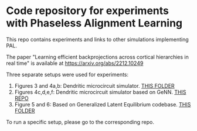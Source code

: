 # Code repository for experiments with Phaseless Alignment Learning

This repo contains experiments and links to other simulations implementing PAL.

The paper "Learning efficient backprojections across cortical hierarchies in real time" is available at https://arxiv.org/abs/2212.10249

Three separate setups were used for experiments:

1) Figures 3 and 4a,b: Dendritic microcircuit simulator. [THIS FOLDER](https://github.com/kma-code/Pseudo-backprop-Lab/tree/master/PAL%20MC)
2) Figures 4c,d,e,f: Dendritic microcircuit simulator based on GeNN. [THIS REPO](https://github.com/unibe-cns/pal_microcircuits_genn)
3) Figure 5 and 6: Based on Generalized Latent Equilibrium codebase. [THIS FOLDER](https://github.com/kma-code/Phaseless-Alignment-Learning/tree/master/generalized_latent_equilibrium)

To run a specific setup, please go to the corresponding repo.
